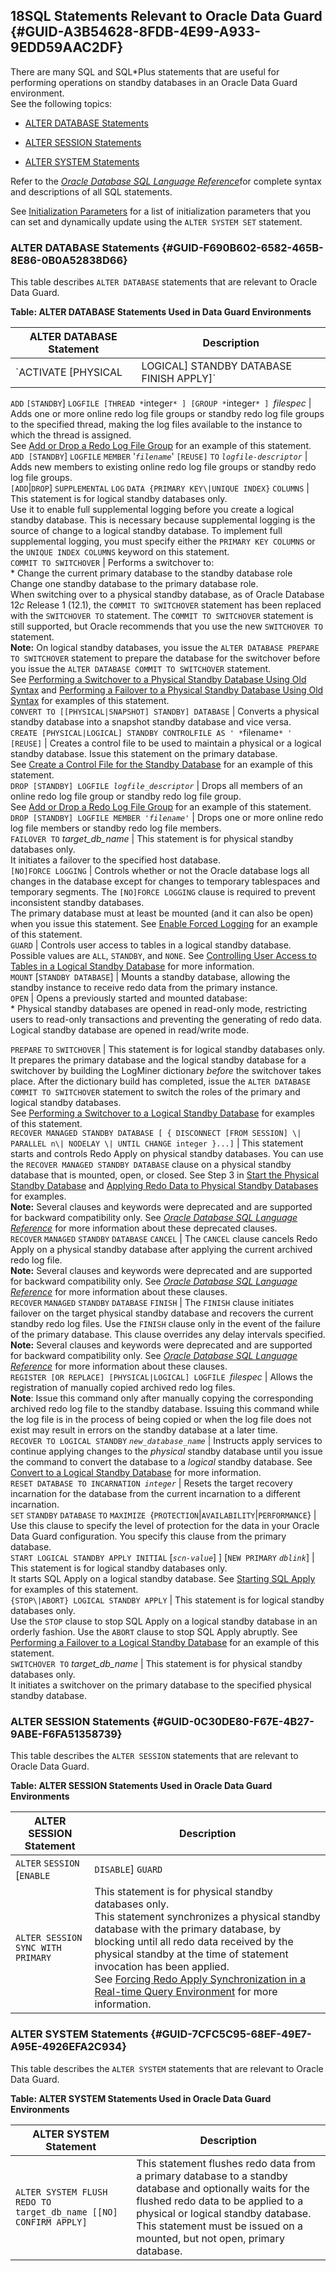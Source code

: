 ## 18SQL Statements Relevant to Oracle Data Guard {#GUID-A3B54628-8FDB-4E99-A933-9EDD59AAC2DF}

There are many SQL and SQL*Plus statements that are useful for performing operations on standby databases in an Oracle Data Guard environment.<br>See the following topics:

* [ALTER DATABASE Statements](sql-statements-used-by-oracle-data-guard.md#GUID-F690B602-6582-465B-8E86-0B0A52838D66)

* [ALTER SESSION Statements](sql-statements-used-by-oracle-data-guard.md#GUID-0C30DE80-F67E-4B27-9ABE-F6FA51358739)

* [ALTER SYSTEM Statements](sql-statements-used-by-oracle-data-guard.md#GUID-7CFC5C95-68EF-49E7-A95E-4926EFA2C934)




Refer to the [*Oracle Database SQL Language Reference*](https://docs.oracle.com/pls/topic/lookup?ctx=en/database/oracle/oracle-database/23/sbydb&id=SQLRF008)for complete syntax and descriptions of all SQL statements. 

See [ Initialization Parameters](oracle-initialization-parameters-used-by-oracle-data-guard.md#GUID-A1CF9B00-F0F5-4F3B-A0E0-9D6ABF775EC9) for a list of initialization parameters that you can set and dynamically update using the `ALTER SYSTEM SET` statement. 

### ALTER DATABASE Statements {#GUID-F690B602-6582-465B-8E86-0B0A52838D66}

This table describes `ALTER DATABASE` statements that are relevant to Oracle Data Guard. 

**Table: ALTER DATABASE Statements Used in Data Guard Environments**

ALTER DATABASE Statement | Description  
---|---  
`ACTIVATE [PHYSICAL|LOGICAL] STANDBY DATABASE FINISH APPLY]` |  Performs a failover. The standby database must be mounted before it can be activated with this statement. <br>**Note:** Do not use the `ALTER DATABASE ACTIVATE STANDBY DATABASE` statement to failover because it causes data loss. Instead, use the following best practices: <br>* For physical standby databases, use the `ALTER DATABASE RECOVER MANAGED STANDBY DATABASE` statement with the `FINISH` keyword to perform the role transition as quickly as possible with little or no data loss and without rendering other standby databases unusable.  <br>For logical standby databases, use the `ALTER DATABASE PREPARE TO SWITCHOVER` and `ALTER DATABASE COMMIT TO SWITCHOVER` statements.   

`ADD` `[STANDBY`] `LOGFILE [THREAD *`integer`* ] [GROUP *`integer`* ] `*filespec* |  Adds one or more online redo log file groups or standby redo log file groups to the specified thread, making the log files available to the instance to which the thread is assigned. <br>See [Add or Drop a Redo Log File Group](managing-oracle-data-guard-physical-standby-databases.md#GUID-64E46731-490D-4228-AC87-A07CDE3C75FE) for an example of this statement.   
`ADD [STANDBY`] `LOGFILE` `MEMBER` '*`filename`*' `[REUSE]` `TO` *`logfile-descriptor`* |  Adds new members to existing online redo log file groups or standby redo log file groups.   
`[ADD`|`DROP`] `SUPPLEMENTAL` `LOG` `DATA {PRIMARY KEY\|UNIQUE INDEX}` `COLUMNS` |  This statement is for logical standby databases only. <br>Use it to enable full supplemental logging before you create a logical standby database. This is necessary because supplemental logging is the source of change to a logical standby database. To implement full supplemental logging, you must specify either the `PRIMARY KEY COLUMNS` or the `UNIQUE INDEX COLUMNS` keyword on this statement.   
`COMMIT TO SWITCHOVER` |  Performs a switchover to: <br>* Change the current primary database to the standby database role <br>Change one standby database to the primary database role.
<br>When switching over to a physical standby database, as of Oracle Database 12*c* Release 1 (12.1), the `COMMIT TO SWITCHOVER` statement has been replaced with the `SWITCHOVER TO` statement. The `COMMIT TO SWITCHOVER` statement is still supported, but Oracle recommends that you use the new `SWITCHOVER TO` statement. <br>**Note:** On logical standby databases, you issue the `ALTER DATABASE PREPARE TO SWITCHOVER` statement to prepare the database for the switchover before you issue the `ALTER DATABASE COMMIT TO SWITCHOVER` statement. <br>See [Performing a Switchover to a Physical Standby Database Using Old Syntax](performing-oracle-data-guard-role-transitions.md#GUID-65C1BE5E-A2AC-4938-B03F-2495761DE500) and [Performing a Failover to a Physical Standby Database Using Old Syntax](performing-oracle-data-guard-role-transitions.md#GUID-AAAA9A3B-7A1A-4044-90EC-F581D87439F4) for examples of this statement.   
`CONVERT TO [[PHYSICAL|SNAPSHOT] STANDBY] DATABASE` |  Converts a physical standby database into a snapshot standby database and vice versa.  
`CREATE [PHYSICAL|LOGICAL] STANDBY CONTROLFILE AS ' *`filename`* ' [REUSE]` |  Creates a control file to be used to maintain a physical or a logical standby database. Issue this statement on the primary database. <br>See [Create a Control File for the Standby Database](creating-oracle-data-guard-physical-standby.md#GUID-B471D788-AFD3-48B3-9709-D63C34DBC269) for an example of this statement.   
`DROP [STANDBY] LOGFILE `*`logfile_descriptor`* |  Drops all members of an online redo log file group or standby redo log file group. <br>See [Add or Drop a Redo Log File Group](managing-oracle-data-guard-physical-standby-databases.md#GUID-64E46731-490D-4228-AC87-A07CDE3C75FE) for an example of this statement.   
`DROP [STANDBY] LOGFILE MEMBER `*`'filename'`* |  Drops one or more online redo log file members or standby redo log file members.   
`FAILOVER TO` *target_db_name* |  This statement is for physical standby databases only.<br>It initiates a failover to the specified host database.  
`[NO]FORCE LOGGING` |  Controls whether or not the Oracle database logs all changes in the database except for changes to temporary tablespaces and temporary segments. The `[NO]FORCE LOGGING` clause is required to prevent inconsistent standby databases. <br>The primary database must at least be mounted (and it can also be open) when you issue this statement. See [Enable Forced Logging](creating-oracle-data-guard-physical-standby.md#GUID-AE2B1237-57A1-4745-A04C-4246A831A963) for an example of this statement.   
`GUARD` |  Controls user access to tables in a logical standby database. Possible values are `ALL`, `STANDBY`, and `NONE`. See [Controlling User Access to Tables in a Logical Standby Database](managing-oracle-data-guard-logical-standby-databases.md#GUID-572B9755-69F5-4BD7-9DFF-1F7EB1DE3771) for more information.   
`MOUNT` [`STANDBY DATABASE`]  |  Mounts a standby database, allowing the standby instance to receive redo data from the primary instance.   
`OPEN` |  Opens a previously started and mounted database: <br>* Physical standby databases are opened in read-only mode, restricting users to read-only transactions and preventing the generating of redo data. <br>Logical standby database are opened in read/write mode.  

`PREPARE` `TO` `SWITCHOVER` |  This statement is for logical standby databases only. <br>It prepares the primary database and the logical standby database for a switchover by building the LogMiner dictionary *before* the switchover takes place. After the dictionary build has completed, issue the `ALTER DATABASE COMMIT TO SWITCHOVER` statement to switch the roles of the primary and logical standby databases. <br>See [Performing a Switchover to a Logical Standby Database](managing-oracle-data-guard-role-transitions.md#GUID-42B8B448-90E0-4D7D-82A3-AAA273E6E49B) for examples of this statement.   
`RECOVER MANAGED STANDBY DATABASE [ { DISCONNECT [FROM SESSION] \| PARALLEL n\| NODELAY \| UNTIL CHANGE integer }...]` |  This statement starts and controls Redo Apply on physical standby databases. You can use the `RECOVER MANAGED STANDBY DATABASE` clause on a physical standby database that is mounted, open, or closed. See Step 3 in [Start the Physical Standby Database](creating-oracle-data-guard-physical-standby.md#GUID-3D65210D-9FE5-490E-938E-57FC2E07A569) and [Applying Redo Data to Physical Standby Databases](oracle-data-guard-redo-apply-services.md#GUID-2B839172-947E-48A4-9FFD-33CC6907809F) for examples. <br>**Note:** Several clauses and keywords were deprecated and are supported for backward compatibility only. See [*Oracle Database SQL Language Reference*](https://docs.oracle.com/pls/topic/lookup?ctx=en/database/oracle/oracle-database/23/sbydb&id=SQLRF52467) for more information about these deprecated clauses.   
`RECOVER` `MANAGED` `STANDBY` `DATABASE` `CANCEL` |  The `CANCEL` clause cancels Redo Apply on a physical standby database after applying the current archived redo log file. <br>**Note:** Several clauses and keywords were deprecated and are supported for backward compatibility only. See [*Oracle Database SQL Language Reference*](https://docs.oracle.com/pls/topic/lookup?ctx=en/database/oracle/oracle-database/23/sbydb&id=SQLRF52467) for more information about these clauses.   
`RECOVER` `MANAGED` `STANDBY` `DATABASE` `FINISH` |  The `FINISH` clause initiates failover on the target physical standby database and recovers the current standby redo log files. Use the `FINISH` clause only in the event of the failure of the primary database. This clause overrides any delay intervals specified. <br>**Note:** Several clauses and keywords were deprecated and are supported for backward compatibility only. See [*Oracle Database SQL Language Reference*](https://docs.oracle.com/pls/topic/lookup?ctx=en/database/oracle/oracle-database/23/sbydb&id=SQLRF52467) for more information about these clauses.   
`REGISTER [OR REPLACE] [PHYSICAL|LOGICAL] LOGFILE `*filespec* |  Allows the registration of manually copied archived redo log files.<br>**Note**: Issue this command only after manually copying the corresponding archived redo log file to the standby database. Issuing this command while the log file is in the process of being copied or when the log file does not exist may result in errors on the standby database at a later time.   
`RECOVER TO LOGICAL STANDBY` *`new_database_name`* |  Instructs apply services to continue applying changes to the *physical* standby database until you issue the command to convert the database to a *logical* standby database. See [Convert to a Logical Standby Database](creating-oracle-data-guard-logical-standby.md#GUID-715EBEC1-21B9-4DA9-80A5-ED58033F94C8) for more information.   
`RESET DATABASE TO INCARNATION `*`integer`* |  Resets the target recovery incarnation for the database from the current incarnation to a different incarnation.  
`SET` `STANDBY` `DATABASE` `TO` `MAXIMIZE `{`PROTECTION`\|`AVAILABILITY`\|`PERFORMANCE`}  |  Use this clause to specify the level of protection for the data in your Oracle Data Guard configuration. You specify this clause from the primary database.   
`START LOGICAL STANDBY APPLY INITIAL` [*`scn-value`*] ] [`NEW PRIMARY` *`dblink`*]  |  This statement is for logical standby databases only.<br>It starts SQL Apply on a logical standby database. See [Starting SQL Apply](oracle-data-guard-redo-apply-services.md#GUID-5E640AEE-12C7-4ED8-8C42-B989F7768E91) for examples of this statement.   
`{STOP\|ABORT} LOGICAL STANDBY APPLY` |  This statement is for logical standby databases only.<br>Use the `STOP` clause to stop SQL Apply on a logical standby database in an orderly fashion. Use the `ABORT` clause to stop SQL Apply abruptly. See [Performing a Failover to a Logical Standby Database](managing-oracle-data-guard-role-transitions.md#GUID-EBD0C21B-6356-446E-8BF5-7B7D96554713) for an example of this statement.   
`SWITCHOVER TO` *target_db_name* |  This statement is for physical standby databases only.<br>It initiates a switchover on the primary database to the specified physical standby database.  

### ALTER SESSION Statements {#GUID-0C30DE80-F67E-4B27-9ABE-F6FA51358739}

This table describes the `ALTER SESSION` statements that are relevant to Oracle Data Guard. 

**Table: ALTER SESSION Statements Used in Oracle Data Guard Environments**

ALTER SESSION Statement | Description  
---|---  
`ALTER` `SESSION` [`ENABLE`|`DISABLE`] `GUARD` |  This statement is for logical standby databases only. <br>This statement allows privileged users to turn the database guard on and off for the current session.<br>See [Modifying a Logical Standby Database](managing-oracle-data-guard-logical-standby-databases.md#GUID-43971CB9-3337-4575-B4EF-D591878982F1) for more information.   
`ALTER SESSION SYNC WITH PRIMARY` |  This statement is for physical standby databases only.<br>This statement synchronizes a physical standby database with the primary database, by blocking until all redo data received by the physical standby at the time of statement invocation has been applied.<br>See [Forcing Redo Apply Synchronization in a Real-time Query Environment](managing-oracle-data-guard-physical-standby-databases.md#GUID-194B1448-84FB-4357-A6AD-72A77701F918) for more information.   

### ALTER SYSTEM Statements {#GUID-7CFC5C95-68EF-49E7-A95E-4926EFA2C934}

This table describes the `ALTER SYSTEM` statements that are relevant to Oracle Data Guard. 

**Table: ALTER SYSTEM Statements Used in Oracle Data Guard Environments**

ALTER SYSTEM Statement | Description  
---|---  
`ALTER SYSTEM FLUSH REDO TO target_db_name [[NO] CONFIRM APPLY]` |  This statement flushes redo data from a primary database to a standby database and optionally waits for the flushed redo data to be applied to a physical or logical standby database.<br>This statement must be issued on a mounted, but not open, primary database.